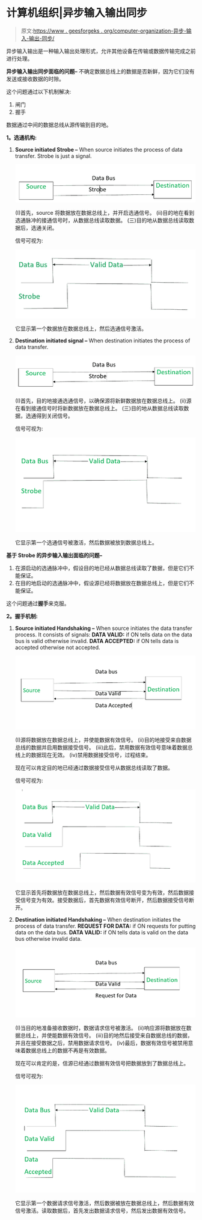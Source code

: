 # 计算机组织|异步输入输出同步

> 原文:[https://www . geesforgeks . org/computer-organization-异步-输入-输出-同步/](https://www.geeksforgeeks.org/computer-organization-asynchronous-input-output-synchronization/)

异步输入输出是一种输入输出处理形式，允许其他设备在传输或数据传输完成之前进行处理。

**异步输入输出同步面临的问题–**
不确定数据总线上的数据是否新鲜，因为它们没有发送或接收数据的时隙。

这个问题通过以下机制解决:

1.  闸门
2.  握手

数据通过中间的数据总线从源传输到目的地。

**1。选通机构:**

1.  **Source initiated Strobe –** When source initiates the process of data transfer. Strobe is just a signal.

    ![](img/e08166ad3a7e6cd552ec158759b557de.png)

    (I)首先，source 将数据放在数据总线上，并开启选通信号。
    (ii)目的地在看到选通脉冲的接通信号时，从数据总线读取数据。
    (三)目的地从数据总线读取数据后，选通关闭。

    信号可视为:

    ![](img/0646f921836c4a7d9f719e32c92b79c8.png)

    它显示第一个数据放在数据总线上，然后选通信号激活。

2.  **Destination initiated signal –** When destination initiates the process of data transfer.

    ![](img/812fc3c30006e61dd1f4e373db595ec9.png)

    (I)首先，目的地接通选通信号，以确保源将新鲜数据放在数据总线上。
    (ii)源在看到接通信号时将新数据放在数据总线上。
    (三)目的地从数据总线读取数据，选通得到关闭信号。

    信号可视为:

    ![](img/10e472de6895ce116e38e7def56331a2.png)

    它显示第一个选通信号被激活，然后数据被放到数据总线上。

**基于 Strobe 的异步输入输出面临的问题–**

1.  在源启动的选通脉冲中，假设目的地已经从数据总线读取了数据，但是它们不能保证。
2.  在目的地启动的选通脉冲中，假设源已经将数据放在数据总线上，但是它们不能保证。

这个问题通过**握手**来克服。

**2。握手机制:**

1.  **Source initiated Handshaking –** When source initiates the data transfer process. It consists of signals:
    **DATA VALID:** if ON tells data on the data bus is valid otherwise invalid.
    **DATA ACCEPTED:** if ON tells data is accepted otherwise not accepted.

    ![](img/74d6f5a3bfbd872f6d0eb4167d822869.png)

    (I)源将数据放在数据总线上，并使能数据有效信号。
    (ii)目的地接受来自数据总线的数据并启用数据接受信号。
    (iii)此后，禁用数据有效信号意味着数据总线上的数据现在无效。
    (iv)禁用数据接受信号，过程结束。

    现在可以肯定目的地已经通过数据接受信号从数据总线读取了数据。

    信号可视为:

    ![](img/2540497cf353b25fd59e5d0f7c45bff2.png)

    它显示首先将数据放在数据总线上，然后数据有效信号变为有效，然后数据接受信号变为有效。接受数据后，首先数据有效信号断开，然后数据接受信号断开。

2.  **Destination initiated Handshaking –** When destination initiates the process of data transfer.
    **REQUEST FOR DATA:** if ON requests for putting data on the data bus.
    **DATA VALID:** if ON tells data is valid on the data bus otherwise invalid data.

    ![](img/26a030cc9b923db045694e6cf24cbbb8.png)

    (I)当目的地准备接收数据时，数据请求信号被激活。
    (ii)响应源将数据放在数据总线上，并使能数据有效信号。
    (iii)目的地然后接受来自数据总线的数据，并且在接受数据之后，禁用数据请求信号。
    (iv)最后，数据有效信号被禁用意味着数据总线上的数据不再是有效数据。

    现在可以肯定的是，信源已经通过数据有效信号把数据放到了数据总线上。

    信号可视为:

    ![](img/80880ec80ad324cefc888a98070b3adb.png)

    它显示第一个数据请求信号激活，然后数据被放在数据总线上，然后数据有效信号激活。读取数据后，首先发出数据请求信号，然后发出数据有效信号。
